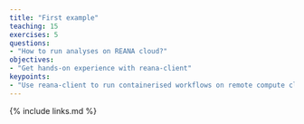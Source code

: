 ```yaml
---
title: "First example"
teaching: 15
exercises: 5
questions:
- "How to run analyses on REANA cloud?"
objectives:
- "Get hands-on experience with reana-client"
keypoints:
- "Use reana-client to run containerised workflows on remote compute clouds"
---
```


{% include links.md %}

